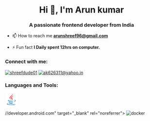 <h1 align="center">Hi 👋, I'm Arun kumar</h1>
<h3 align="center">A passionate frontend developer from India</h3>

- 📫 How to reach me **arunshreef96@gmail.com**

- ⚡ Fun fact **I Daily spent 12hrs on computer.**

<h3 align="left">Connect with me:</h3>
<p align="left">
<a href="https://twitter.com/shreefdude01" target="blank"><img align="center" src="https://raw.githubusercontent.com/rahuldkjain/github-profile-readme-generator/master/src/images/icons/Social/twitter.svg" alt="shreefdude01" height="30" width="40" /></a>
<a href="https://fb.com/ak626311@yahoo.in" target="blank"><img align="center" src="https://raw.githubusercontent.com/rahuldkjain/github-profile-readme-generator/master/src/images/icons/Social/facebook.svg" alt="ak626311@yahoo.in" height="30" width="40" /></a>
</p>

<h3 align="left">Languages and Tools:</h3>
<p align="left"> <a href="https:www.java.com" target="_blank" rel="noreferrer"> <img src="https://raw.githubusercontent.com/devicons/devicon/master/icons/java/java-original.svg" alt="java" width="40" height="40"/> </a> </p>//developer.android.com" target="_blank" rel="noreferrer"> <img alt="docker" width="40" height="40"/> </a> <a href="https:cons/java/java-original.svg" alt="java" width="40" height="40"/> </a> </p>
